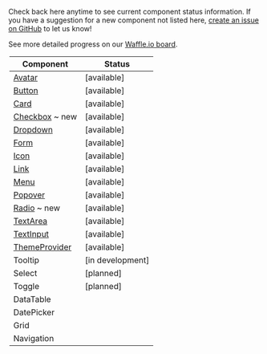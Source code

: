 Check back here anytime to see current component status information.
If you have a suggestion for a new component not listed here, [create an issue on GitHub](https://github.com/mineral-ui/mineral-ui/issues) to let us know!

See more detailed progress on our [Waffle.io board](https://waffle.io/mineral-ui/mineral-ui).

<Legend />

<!--
Labels:
  ~ new
  ~ experimental

Statuses:
  [available]
  [planned]
  [in development]
  [deprecated]
-->

| Component                                     | Status           |
|-----------------------------------------------|------------------|
| [Avatar](/components/avatar)                  | [available]      |
| [Button](/components/button)                  | [available]      |
| [Card](/components/card)                      | [available]      |
| [Checkbox](/components/checkbox) ~ new        | [available]      |
| [Dropdown](/components/dropdown)              | [available]      |
| [Form](/components/form-field)                | [available]      |
| [Icon](/components/icon)                      | [available]      |
| [Link](/components/link)                      | [available]      |
| [Menu](/components/menu)                      | [available]      |
| [Popover](/components/popover)                | [available]      |
| [Radio](/components/radio) ~ new              | [available]      |
| [TextArea](/components/text-area)             | [available]      |
| [TextInput](/components/text-input)           | [available]      |
| [ThemeProvider](/components/theme-provider)   | [available]      |
| Tooltip                                       | [in development] |
| Select                                        | [planned]        |
| Toggle                                        | [planned]        |
| DataTable                                     |                  |
| DatePicker                                    |                  |
| Grid                                          |                  |
| Navigation                                    |                  |
